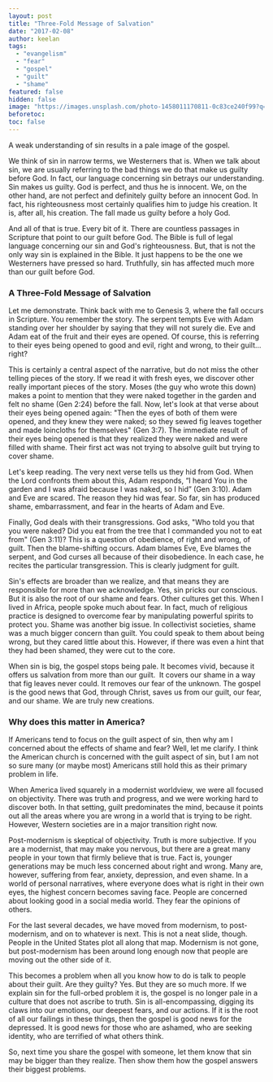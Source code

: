 ```yaml
---
layout: post
title: "Three-Fold Message of Salvation"
date: "2017-02-08"
author: keelan
tags: 
  - "evangelism"
  - "fear"
  - "gospel"
  - "guilt"
  - "shame"
featured: false
hidden: false
image: "https://images.unsplash.com/photo-1458011170811-0c83ce240f99?q=80&w=2070&auto=format&fit=crop&ixlib=rb-4.0.3&ixid=M3wxMjA3fDB8MHxwaG90by1wYWdlfHx8fGVufDB8fHx8fA%3D%3D"
beforetoc:
toc: false
---
```


A weak understanding of sin results in a pale image of the gospel.

We think of sin in narrow terms, we Westerners that is. When we talk about sin, we are usually referring to the bad things we do that make us guilty before God. In fact, our language concerning sin betrays our understanding. Sin makes us guilty. God is perfect, and thus he is innocent. We, on the other hand, are not perfect and definitely guilty before an innocent God. In fact, his righteousness most certainly qualifies him to judge his creation. It is, after all, his creation. The fall made us guilty before a holy God.

And all of that is true. Every bit of it. There are countless passages in Scripture that point to our guilt before God. The Bible is full of legal language concerning our sin and God's righteousness. But, that is not the only way sin is explained in the Bible. It just happens to be the one we Westerners have pressed so hard. Truthfully, sin has affected much more than our guilt before God.

### A Three-Fold Message of Salvation

Let me demonstrate. Think back with me to Genesis 3, where the fall occurs in Scripture. You remember the story. The serpent tempts Eve with Adam standing over her shoulder by saying that they will not surely die. Eve and Adam eat of the fruit and their eyes are opened. Of course, this is referring to their eyes being opened to good and evil, right and wrong, to their guilt... right?

This is certainly a central aspect of the narrative, but do not miss the other telling pieces of the story. If we read it with fresh eyes, we discover other really important pieces of the story. Moses (the guy who wrote this down) makes a point to mention that they were naked together in the garden and felt no shame (Gen 2:24) before the fall. Now, let's look at that verse about their eyes being opened again: "Then the eyes of both of them were opened, and they knew they were naked; so they sewed fig leaves together and made loincloths for themselves" (Gen 3:7). The immediate result of their eyes being opened is that they realized they were naked and were filled with shame. Their first act was not trying to absolve guilt but trying to cover shame.

Let's keep reading. The very next verse tells us they hid from God. When the Lord confronts them about this, Adam responds, “I heard You in the garden and I was afraid because I was naked, so I hid” (Gen 3:10). Adam and Eve are scared. The reason they hid was fear. So far, sin has produced shame, embarrassment, and fear in the hearts of Adam and Eve.

Finally, God deals with their transgressions. God asks, "Who told you that you were naked? Did you eat from the tree that I commanded you not to eat from" (Gen 3:11)? This is a question of obedience, of right and wrong, of guilt. Then the blame-shifting occurs. Adam blames Eve, Eve blames the serpent, and God curses all because of their disobedience. In each case, he recites the particular transgression. This is clearly judgment for guilt.

Sin's effects are broader than we realize, and that means they are responsible for more than we acknowledge. Yes, sin pricks our conscious. But it is also the root of our shame and fears. Other cultures get this. When I lived in Africa, people spoke much about fear. In fact, much of religious practice is designed to overcome fear by manipulating powerful spirits to protect you. Shame was another big issue. In collectivist societies, shame was a much bigger concern than guilt. You could speak to them about being wrong, but they cared little about this. However, if there was even a hint that they had been shamed, they were cut to the core.

When sin is big, the gospel stops being pale. It becomes vivid, because it offers us salvation from more than our guilt.  It covers our shame in a way that fig leaves never could. It removes our fear of the unknown. The gospel is the good news that God, through Christ, saves us from our guilt, our fear, and our shame. We are truly new creations.

### Why does this matter in America?

If Americans tend to focus on the guilt aspect of sin, then why am I concerned about the effects of shame and fear? Well, let me clarify. I think the American church is concerned with the guilt aspect of sin, but I am not so sure many (or maybe most) Americans still hold this as their primary problem in life.

When America lived squarely in a modernist worldview, we were all focused on objectivity. There was truth and progress, and we were working hard to discover both. In that setting, guilt predominates the mind, because it points out all the areas where you are wrong in a world that is trying to be right. However, Western societies are in a major transition right now.

Post-modernism is skeptical of objectivity. Truth is more subjective. If you are a modernist, that may make you nervous, but there are a great many people in your town that firmly believe that is true. Fact is, younger generations may be much less concerned about right and wrong. Many are, however, suffering from fear, anxiety, depression, and even shame. In a world of personal narratives, where everyone does what is right in their own eyes, the highest concern becomes saving face. People are concerned about looking good in a social media world. They fear the opinions of others.

For the last several decades, we have moved from modernism, to post-modernism, and on to whatever is next. This is not a neat slide, though. People in the United States plot all along that map. Modernism is not gone, but post-modernism has been around long enough now that people are moving out the other side of it.

This becomes a problem when all you know how to do is talk to people about their guilt. Are they guilty? Yes. But they are so much more. If we explain sin for the full-orbed problem it is, the gospel is no longer pale in a culture that does not ascribe to truth. Sin is all-encompassing, digging its claws into our emotions, our deepest fears, and our actions. If it is the root of all our failings in these things, then the gospel is good news for the depressed. It is good news for those who are ashamed, who are seeking identity, who are terrified of what others think.

So, next time you share the gospel with someone, let them know that sin may be bigger than they realize. Then show them how the gospel answers their biggest problems.